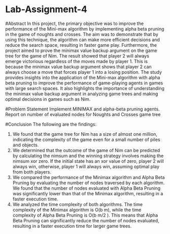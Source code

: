 # Lab-Assignment-4
#Abstract
In this project, the primary objective was to improve
the performance of the Mini-max algorithm by implementing
alpha beta pruning in the game of noughts and crosses. The aim
was to demonstrate that by using this technique, the algorithm
can make more efficient decisions and reduce the search space,
resulting in faster game play. Furthermore, the project aimed to
prove the minimax value backup argument on the game tree for
the game of Nim. The result showed that player 2 will always
emerge victorious regardless of the moves made by player 1.
This is because the minimax value backup argument shows that
player 2 can always choose a move that forces player 1 into a
losing position. The study provides insights into the application of
the Mini-max algorithm with alpha beta pruning to improve the
performance of game-playing agents in games with large search
spaces. It also highlights the importance of understanding the
minimax value backup argument in analyzing game trees and
making optimal decisions in games such as Nim.

#Problem Statement
Implement MINIMAX and alpha-beta pruning
agents. Report on number of evaluated nodes for Noughts
and Crosses game tree

#Conclusion
The following are the findings:
1. We found that the game tree for Nim has a size of almost
one million, indicating the complexity of the game even for a
small number of piles and objects.
2. We determined that the outcome of the game of Nim can be
predicted by calculating the nimsum and the winning strategy
involves making the nimsum xor zero. If the initial state has an
xor value of zero, player 2 will always win, otherwise, player
1 will always win, assuming optimal play from both players.
3. We compared the performance of the Minimax algorithm
and Alpha Beta Pruning by evaluating the number of nodes
traversed by each algorithm. We found that the number of
nodes evaluated with Alpha Beta Pruning was significantly
lower than that of the Minimax algorithm, resulting in a faster
execution time.
4. We analyzed the time complexity of both algorithms. The
time complexity of the Minimax algorithm is O(b
m), while
the time complexity of Alpha Beta Pruning is O(b
m/2
). This
means that Alpha Beta Pruning can significantly reduce the
number of nodes evaluated, resulting in a faster execution time
for larger game trees.
